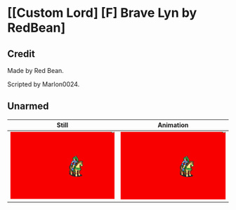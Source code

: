 # [\[Custom Lord\] \[F\] Brave Lyn by RedBean]

## Credit

Made by Red Bean. 

Scripted by Marlon0024.
	
## Unarmed

| Still | Animation |
| :---: | :-------: |
| ![Unarmed still](./Unarmed_000.png) | ![Unarmed animation](./Unarmed.gif) |

